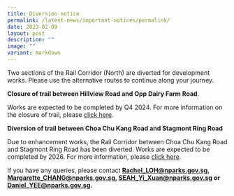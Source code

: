 ```yaml
---
title: Diversion notice
permalink: /latest-news/important-notices/permalink/
date: 2023-02-09
layout: post
description: ""
image: ""
variant: markdown
---
```

Two sections of the Rail Corridor (North) are diverted for development works. Please use the alternative routes to continue along your journey. 

**Closure of trail between Hillview Road and Opp Dairy Farm Road**. 

Works are expected to be completed by Q4 2024. For more information on the closure of trail, please [click here](/files/RC%20Notices/LTA%20diversion%20notice.pdf).

**Diversion of trail between Choa Chu Kang Road and Stagmont Ring Road**

Due to enhancement works, the Rail Corridor between Choa Chu Kang Road and Stagmont Ring Road has been diverted. Works are expected to be completed by 2026. For more information, please [click here](/files/RC%20Notices/17%20Feb%202023%20Diversion%20Notice%20for%20Rail%20Corridor.pdf).


If you have any queries, please contact **Rachel_LOH@nparks.gov.sg, Margarette_CHANG@nparks.gov.sg, SEAH_Yi_Xuan@nparks.gov.sg or Daniel_YEE@nparks.gov.sg.**
